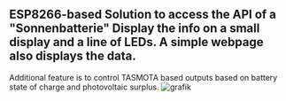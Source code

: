 ESP8266-based Solution to access the API of a "Sonnenbatterie" 
Display the info on a small display and a line of LEDs. 
A simple webpage also displays the data.
-
Additional feature is to control TASMOTA based outputs based on battery state of charge and photovoltaic surplus.
![grafik](https://github.com/DrEgSo/sonnendisplay/assets/153096520/2330cb20-1d1c-412a-a243-dcc8832b8b18)
